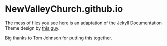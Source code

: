 # NewValleyChurch.github.io

The mess of files you see here is an adaptation of the Jekyll Documentation Theme design by [this guy](http://idratherbewriting.com/aboutme/).

Big thanks to Tom Johnson for putting this together.
